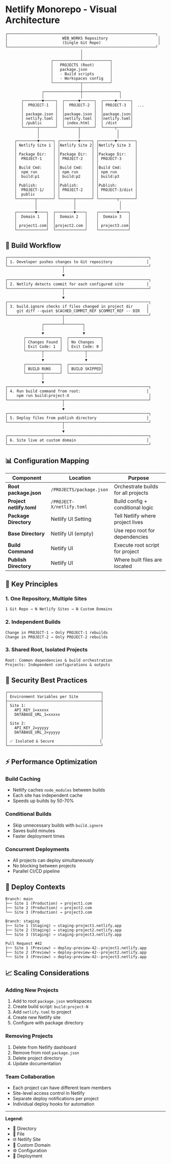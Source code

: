 # Netlify Monorepo - Visual Architecture

```
┌─────────────────────────────────────────────────────────────────┐
│                        WEB_WORKS Repository                      │
│                        (Single Git Repo)                         │
└─────────────────────────────────────────────────────────────────┘
                                 │
                                 │
                    ┌────────────┴────────────┐
                    │   PROJECTS (Root)       │
                    │   package.json          │
                    │   - Build scripts       │
                    │   - Workspaces config   │
                    └────────────┬────────────┘
                                 │
                ┌────────────────┼────────────────┐
                │                │                │
       ┌────────▼─────┐  ┌──────▼──────┐  ┌─────▼──────┐
       │  PROJECT-1   │  │  PROJECT-2  │  │ PROJECT-3  │  ...
       │              │  │             │  │            │
       │ package.json │  │package.json │  │package.json│
       │ netlify.toml │  │netlify.toml │  │netlify.toml│
       │ /public      │  │ index.html  │  │ /dist      │
       └──────┬───────┘  └──────┬──────┘  └─────┬──────┘
              │                 │                │
              │                 │                │
    ┌─────────▼──────┐ ┌────────▼─────┐ ┌───────▼────────┐
    │ Netlify Site 1 │ │Netlify Site 2│ │Netlify Site 3  │
    │                │ │              │ │                │
    │ Package Dir:   │ │Package Dir:  │ │Package Dir:    │
    │  PROJECT-1     │ │ PROJECT-2    │ │ PROJECT-3      │
    │                │ │              │ │                │
    │ Build Cmd:     │ │Build Cmd:    │ │Build Cmd:      │
    │  npm run       │ │ npm run      │ │ npm run        │
    │  build:p1      │ │ build:p2     │ │ build:p3       │
    │                │ │              │ │                │
    │ Publish:       │ │Publish:      │ │Publish:        │
    │  PROJECT-1/    │ │ PROJECT-2    │ │ PROJECT-3/dist │
    │  public        │ │              │ │                │
    └────────┬───────┘ └──────┬───────┘ └────────┬───────┘
             │                │                   │
             │                │                   │
    ┌────────▼────┐  ┌────────▼────┐    ┌────────▼────┐
    │  Domain 1   │  │  Domain 2   │    │  Domain 3   │
    │             │  │             │    │             │
    │ project1.com│  │project2.com │    │ project3.com│
    └─────────────┘  └─────────────┘    └─────────────┘
```

## 🔄 Build Workflow

```
┌──────────────────────────────────────────────────────────────┐
│ 1. Developer pushes changes to Git repository               │
└────────────────────────┬─────────────────────────────────────┘
                         │
                         ▼
┌──────────────────────────────────────────────────────────────┐
│ 2. Netlify detects commit for each configured site          │
└────────────────────────┬─────────────────────────────────────┘
                         │
                         ▼
┌──────────────────────────────────────────────────────────────┐
│ 3. build.ignore checks if files changed in project dir      │
│    git diff --quiet $CACHED_COMMIT_REF $COMMIT_REF -- DIR   │
└────────────────────────┬─────────────────────────────────────┘
                         │
                ┌────────┴────────┐
                │                 │
                ▼                 ▼
        ┌───────────────┐  ┌──────────────┐
        │ Changes Found │  │ No Changes   │
        │ Exit Code: 1  │  │ Exit Code: 0 │
        └───────┬───────┘  └───────┬──────┘
                │                  │
                ▼                  ▼
        ┌───────────────┐  ┌──────────────┐
        │ BUILD RUNS    │  │ BUILD SKIPPED│
        └───────┬───────┘  └──────────────┘
                │
                ▼
┌──────────────────────────────────────────────────────────────┐
│ 4. Run build command from root:                             │
│    npm run build:project-X                                   │
└────────────────────────┬─────────────────────────────────────┘
                         │
                         ▼
┌──────────────────────────────────────────────────────────────┐
│ 5. Deploy files from publish directory                      │
└────────────────────────┬─────────────────────────────────────┘
                         │
                         ▼
┌──────────────────────────────────────────────────────────────┐
│ 6. Site live at custom domain                               │
└──────────────────────────────────────────────────────────────┘
```

## 📊 Configuration Mapping

| Component | Location | Purpose |
|-----------|----------|---------|
| **Root package.json** | `/PROJECTS/package.json` | Orchestrate builds for all projects |
| **Project netlify.toml** | `/PROJECT-X/netlify.toml` | Build config + conditional logic |
| **Package Directory** | Netlify UI Setting | Tell Netlify where project lives |
| **Base Directory** | Netlify UI (empty) | Use repo root for dependencies |
| **Build Command** | Netlify UI | Execute root script for project |
| **Publish Directory** | Netlify UI | Where built files are located |

## 🎯 Key Principles

### 1. One Repository, Multiple Sites
```
1 Git Repo → N Netlify Sites → N Custom Domains
```

### 2. Independent Builds
```
Change in PROJECT-1 → Only PROJECT-1 rebuilds
Change in PROJECT-2 → Only PROJECT-2 rebuilds
```

### 3. Shared Root, Isolated Projects
```
Root: Common dependencies & build orchestration
Projects: Independent configurations & outputs
```

## 🔐 Security Best Practices

```
┌─────────────────────────────────────────┐
│ Environment Variables per Site          │
├─────────────────────────────────────────┤
│ Site 1:                                 │
│   API_KEY_1=xxxxx                       │
│   DATABASE_URL_1=xxxxx                  │
│                                         │
│ Site 2:                                 │
│   API_KEY_2=yyyyy                       │
│   DATABASE_URL_2=yyyyy                  │
│                                         │
│ ✅ Isolated & Secure                    │
└─────────────────────────────────────────┘
```

## ⚡ Performance Optimization

### Build Caching
- Netlify caches `node_modules` between builds
- Each site has independent cache
- Speeds up builds by 50-70%

### Conditional Builds
- Skip unnecessary builds with `build.ignore`
- Saves build minutes
- Faster deployment times

### Concurrent Deployments
- All projects can deploy simultaneously
- No blocking between projects
- Parallel CI/CD pipeline

## 🎨 Deploy Contexts

```
Branch: main
├── Site 1 (Production) → project1.com
├── Site 2 (Production) → project2.com
└── Site 3 (Production) → project3.com

Branch: staging
├── Site 1 (Staging) → staging-project1.netlify.app
├── Site 2 (Staging) → staging-project2.netlify.app
└── Site 3 (Staging) → staging-project3.netlify.app

Pull Request #42
├── Site 1 (Preview) → deploy-preview-42--project1.netlify.app
├── Site 2 (Preview) → deploy-preview-42--project2.netlify.app
└── Site 3 (Preview) → deploy-preview-42--project3.netlify.app
```

## 📈 Scaling Considerations

### Adding New Projects
1. Add to root `package.json` workspaces
2. Create build script: `build:project-N`
3. Add `netlify.toml` to project
4. Create new Netlify site
5. Configure with package directory

### Removing Projects
1. Delete from Netlify dashboard
2. Remove from root `package.json`
3. Delete project directory
4. Update documentation

### Team Collaboration
- Each project can have different team members
- Site-level access control in Netlify
- Separate deploy notifications per project
- Individual deploy hooks for automation

---

**Legend:**
- 📁 Directory
- 📄 File
- 🌐 Netlify Site
- 🔗 Custom Domain
- ⚙️ Configuration
- 🚀 Deployment
